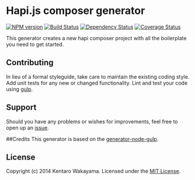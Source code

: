 # Hapi.js composer generator
[![NPM version][npm-image]][npm-url] [![Build Status][travis-image]][travis-url] [![Dependency Status][daviddm-url]][daviddm-image] [![Coverage Status][coveralls-image]][coveralls-url]

This generator creates a new hapi composer project with all the boilerplate you need to get started.

## Contributing

In lieu of a formal styleguide, take care to maintain the existing coding style. Add unit tests for any new or changed functionality. Lint and test your code using [gulp](http://gulpjs.com/).

## Support

Should you have any problems or wishes for improvements, feel free to open up an [issue](https://github.com/wakayama-io/generator-hapi-composer/issues).

##Credits
This generator is based on the [generator-node-gulp](https://github.com/stefanbuck/generator-node-gulp).

## License

Copyright (c) 2014 Kentaro Wakayama. Licensed under the [MIT License](http://en.wikipedia.org/wiki/MIT_License).

[npm-url]: https://npmjs.org/package/generator-hapi-composer
[npm-image]: https://badge.fury.io/js/generator-hapi-composer.svg
[travis-url]: https://travis-ci.org/wakayama-io/generator-hapi-composer
[travis-image]: https://travis-ci.org/wakayama-io/generator-hapi-composer.svg?branch=master
[daviddm-url]: https://david-dm.org/wakayama-io/generator-hapi-composer.svg?theme=shields.io
[daviddm-image]: https://david-dm.org/wakayama-io/generator-hapi-composer
[coveralls-url]: https://coveralls.io/r/wakayama-io/generator-hapi-composer
[coveralls-image]: https://coveralls.io/repos/wakayama-io/generator-hapi-composer/badge.png

